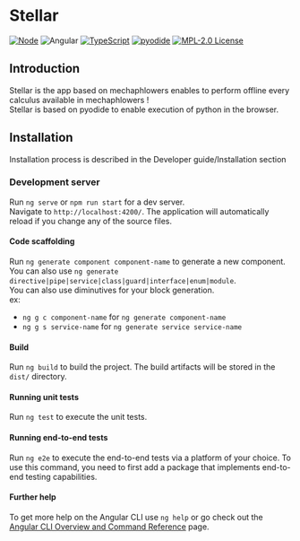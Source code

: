 # Stellar

[![Node](https://img.shields.io/badge/-Node.js-808080?logo=node.js&colorA=404040&logoColor=66cc33)](https://www.npmjs.com/package/preferred-node-version)
![Angular](https://img.shields.io/badge/angular-%23DD0031.svg?logo=angular&logoColor=white)
[![TypeScript](https://img.shields.io/badge/-Typed-808080?logo=typescript&colorA=404040&logoColor=0096ff)](/src/main.d.ts)
[![pyodide](https://img.shields.io/badge/works_on-pyodide-%237303fc)](https://pyodide.org/en/stable/index.html)
[![MPL-2.0 License](https://img.shields.io/badge/license-MPL_2.0-blue.svg)](https://www.mozilla.org/en-US/MPL/2.0/)


## Introduction

Stellar is the app based on mechaphlowers enables to perform offline every calculus available in mechaphlowers !  
Stellar is based on pyodide to enable execution of python in the browser.

## Installation
Installation process is described in the Developer guide/Installation section

### Development server  
Run `ng serve` or `npm run start` for a dev server.  
Navigate to `http://localhost:4200/`. The application will automatically reload if you change any of the source files.

#### Code scaffolding  
Run `ng generate component component-name` to generate a new component. You can also use `ng generate directive|pipe|service|class|guard|interface|enum|module`.  
You can also use diminutives for your block generation.  
ex:
- `ng g c component-name` for `ng generate component-name`
- `ng g s service-name` for `ng generate service service-name`

#### Build  
Run `ng build` to build the project. The build artifacts will be stored in the `dist/` directory.

#### Running unit tests  
Run `ng test` to execute the unit tests.

#### Running end-to-end tests  
Run `ng e2e` to execute the end-to-end tests via a platform of your choice. To use this command, you need to first add a package that implements end-to-end testing capabilities.

#### Further help  
To get more help on the Angular CLI use `ng help` or go check out the [Angular CLI Overview and Command Reference](https://angular.io/cli) page.
